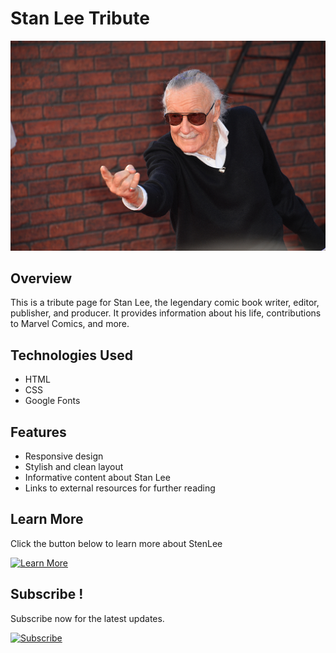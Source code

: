 # Stan Lee Tribute

![Stan Lee](./stan-lee.jpg)

## Overview

This is a tribute page for Stan Lee, the legendary comic book writer, editor, publisher, and producer. It provides information about his life, contributions to Marvel Comics, and more.

## Technologies Used

- HTML
- CSS
- Google Fonts



## Features

- Responsive design
- Stylish and clean layout
- Informative content about Stan Lee
- Links to external resources for further reading

## Learn More

Click the button below to learn more about StenLee

[![Learn More](https://img.shields.io/badge/Learn%20More-Click%20Here-blue)](https://github.com/Mehmet-github06/sten_lee2)

## Subscribe !

Subscribe now for the latest updates.

[![Subscribe](https://img.shields.io/badge/Subscribe-Click%20Here-red)](https://github.com/Mehmet-github06)
